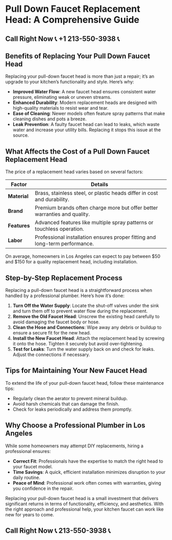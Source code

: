 # Pull Down Faucet Replacement Head: A Comprehensive Guide  

## Call Right Now 📞 +1 213-550-3938 📞

## Benefits of Replacing Your Pull Down Faucet Head  

Replacing your pull-down faucet head is more than just a repair; it’s an upgrade to your kitchen’s functionality and style. Here’s why:  

- **Improved Water Flow**: A new faucet head ensures consistent water pressure, eliminating weak or uneven streams.  
- **Enhanced Durability**: Modern replacement heads are designed with high-quality materials to resist wear and tear.  
- **Ease of Cleaning**: Newer models often feature spray patterns that make cleaning dishes and pots a breeze.  
- **Leak Prevention**: A faulty faucet head can lead to leaks, which waste water and increase your utility bills. Replacing it stops this issue at the source.  

## What Affects the Cost of a Pull Down Faucet Replacement Head  

The price of a replacement head varies based on several factors:  

| **Factor**               | **Details**                                                                 |  
|--------------------------|-----------------------------------------------------------------------------|  
| **Material**             | Brass, stainless steel, or plastic heads differ in cost and durability.     |  
| **Brand**                | Premium brands often charge more but offer better warranties and quality.  |  
| **Features**             | Advanced features like multiple spray patterns or touchless operation.     |  
| **Labor**                | Professional installation ensures proper fitting and long-term performance. |  

On average, homeowners in Los Angeles can expect to pay between $50 and $150 for a quality replacement head, including installation.  

## Step-by-Step Replacement Process  

Replacing a pull-down faucet head is a straightforward process when handled by a professional plumber. Here’s how it’s done:  

1. **Turn Off the Water Supply**: Locate the shut-off valves under the sink and turn them off to prevent water flow during the replacement.  
2. **Remove the Old Faucet Head**: Unscrew the existing head carefully to avoid damaging the faucet body or hose.  
3. **Clean the Hose and Connections**: Wipe away any debris or buildup to ensure a secure fit for the new head.  
4. **Install the New Faucet Head**: Attach the replacement head by screwing it onto the hose. Tighten it securely but avoid over-tightening.  
5. **Test for Leaks**: Turn the water supply back on and check for leaks. Adjust the connections if necessary.  

## Tips for Maintaining Your New Faucet Head  

To extend the life of your pull-down faucet head, follow these maintenance tips:  

- Regularly clean the aerator to prevent mineral buildup.  
- Avoid harsh chemicals that can damage the finish.  
- Check for leaks periodically and address them promptly.  

## Why Choose a Professional Plumber in Los Angeles  

While some homeowners may attempt DIY replacements, hiring a professional ensures:  

- **Correct Fit**: Professionals have the expertise to match the right head to your faucet model.  
- **Time Savings**: A quick, efficient installation minimizes disruption to your daily routine.  
- **Peace of Mind**: Professional work often comes with warranties, giving you confidence in the repair.  

Replacing your pull-down faucet head is a small investment that delivers significant returns in terms of functionality, efficiency, and aesthetics. With the right approach and professional help, your kitchen faucet can work like new for years to come.
## Call Right Now 📞 213-550-3938 📞